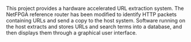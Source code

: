 This project provides a hardware accelerated URL extraction system. The NetFPGA reference router has been modified to identify HTTP packets containing URLs and send a copy to the host system. Software running on the host extracts and stores URLs and search terms into a database, and then displays them through a graphical user interface.